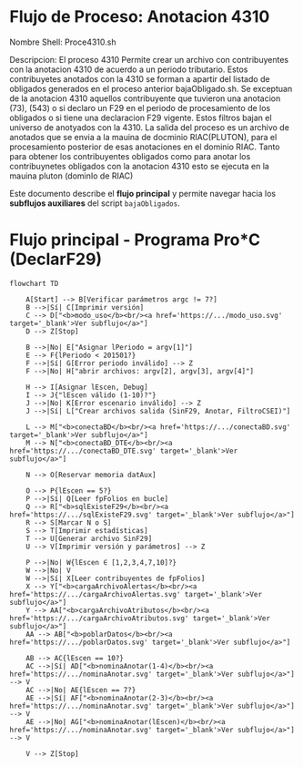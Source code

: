 # Flujo de Proceso: Anotacion 4310

Nombre Shell: Proce4310.sh

Descripcion: El proceso 4310 Permite crear un archivo con contribuyentes con la anotacion 4310 de acuerdo a un periodo tributario. Estos contribuyetes anotados con la 4310 se forman a apartir del listado de obligados generados en el proceso anterior bajaObligado.sh.
Se exceptuan de la anotacion 4310 aquellos contribuyente que tuvieron una anotacion (73), (543) o si declaro un F29 en el periodo de procesamiento de los obligados o si tiene una declaracion F29 vigente. Estos filtros bajan el universo de anotyados con la 4310. La salida del proceso es un archivo de anotados que se envia a la mauina de docminio RIAC(PLUTON), para el procesamiento posterior de esas anotaciones en el dominio RIAC. 
Tanto para obtener los contribuyentes obligados como para anotar los contribuynetes obligados con la anotacion 4310 esto se ejecuta en la mauina pluton (dominIo de RIAC) 

Este documento describe el **flujo principal** y permite navegar hacia los **subflujos auxiliares** del script `bajaObligados`.

# Flujo principal - Programa Pro\*C (DeclarF29)

```mermaid
flowchart TD

    A[Start] --> B[Verificar parámetros argc != 7?]
    B -->|Sí| C[Imprimir versión]
    C --> D["<b>modo_uso</b><br/><a href='https://.../modo_uso.svg' target='_blank'>Ver subflujo</a>"]
    D --> Z[Stop]

    B -->|No| E["Asignar lPeriodo = argv[1]"]
    E --> F{lPeriodo < 201501?}
    F -->|Sí| G[Error periodo inválido] --> Z
    F -->|No| H["abrir archivos: argv[2], argv[3], argv[4]"]

    H --> I[Asignar lEscen, Debug]
    I --> J{"lEscen válido (1-10)?"}
    J -->|No| K[Error escenario inválido] --> Z
    J -->|Sí| L["Crear archivos salida (SinF29, Anotar, FiltroCSEI)"]

    L --> M["<b>conectaBD</b><br/><a href='https://.../conectaBD.svg' target='_blank'>Ver subflujo</a>"]
    M --> N["<b>conectaBD_DTE</b><br/><a href='https://.../conectaBD_DTE.svg' target='_blank'>Ver subflujo</a>"]

    N --> O[Reservar memoria datAux]

    O --> P{lEscen == 5?}
    P -->|Sí| Q[Leer fpFolios en bucle]
    Q --> R["<b>sqlExisteF29</b><br/><a href='https://.../sqlExisteF29.svg' target='_blank'>Ver subflujo</a>"]
    R --> S[Marcar N o S]
    S --> T[Imprimir estadísticas]
    T --> U[Generar archivo SinF29]
    U --> V[Imprimir versión y parámetros] --> Z

    P -->|No| W{lEscen ∈ [1,2,3,4,7,10]?}
    W -->|No| V
    W -->|Sí| X[Leer contribuyentes de fpFolios]
    X --> Y["<b>cargaArchivoAlertas</b><br/><a href='https://.../cargaArchivoAlertas.svg' target='_blank'>Ver subflujo</a>"]
    Y --> AA["<b>cargaArchivoAtributos</b><br/><a href='https://.../cargaArchivoAtributos.svg' target='_blank'>Ver subflujo</a>"]
    AA --> AB["<b>poblarDatos</b><br/><a href='https://.../poblarDatos.svg' target='_blank'>Ver subflujo</a>"]

    AB --> AC{lEscen == 10?}
    AC -->|Sí| AD["<b>nominaAnotar(1-4)</b><br/><a href='https://.../nominaAnotar.svg' target='_blank'>Ver subflujo</a>"] --> V
    AC -->|No| AE{lEscen == 7?}
    AE -->|Sí| AF["<b>nominaAnotar(2-3)</b><br/><a href='https://.../nominaAnotar.svg' target='_blank'>Ver subflujo</a>"] --> V
    AE -->|No| AG["<b>nominaAnotar(lEscen)</b><br/><a href='https://.../nominaAnotar.svg' target='_blank'>Ver subflujo</a>"] --> V

    V --> Z[Stop]
